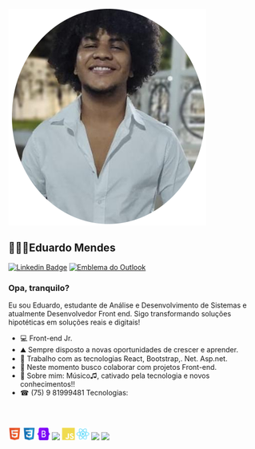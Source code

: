
![Screenshot](eduardomendes.png)
 
## [](https://github.com/EduardoAvilla/EduardoAvilla)👨🏻‍💻Eduardo Mendes

[![Linkedin Badge](https://camo.githubusercontent.com/bcc835f89077daa2ecf5d7eefd1d1c1a3a3db99f380559a5f67d56b05875b44a/68747470733a2f2f696d672e736869656c64732e696f2f62616467652f2d4c696e6b6564496e2d626c75653f7374796c653d666c61742d737175617265266c6f676f3d4c696e6b6564696e266c6f676f436f6c6f723d7768697465266c696e6b3d68747470733a2f2f7777772e6c696e6b6564696e2e636f6d2f696e2f64617669642d73616e746f732d6134383230343162322f)](https://www.linkedin.com/in/eduardobmendes/)  [![Emblema do Outlook](https://camo.githubusercontent.com/55b245b5156bce60a310d01192ad22c759990deefbb5787939f824c0bba46984/68747470733a2f2f696d672e736869656c64732e696f2f62616467652f656d61696c2d2d3030303f7374796c653d736f6369616c266c6f676f3d6d6963726f736f66742d6f75746c6f6f6b266c6f676f436f6c6f723d303037386434266c696e6b3d6d61696c746f3a77616c61666966383140676d61696c2e636f6d)](mailto:mendesedu@outlook.com.br)

### [](https://github.com/EduardoAvilla/EduardoAvilla)Opa, tranquilo?

Eu sou Eduardo, estudante de Análise e Desenvolvimento de Sistemas e  atualmente Desenvolvedor Front end. 
Sigo transformando soluções hipotéticas em soluções reais e digitais!

-  💻 Front-end Jr.
-   ⛰  Sempre disposto a novas oportunidades de crescer e aprender.
-   📰  Trabalho com as tecnologias React, Bootstrap,. Net. Asp.net.
-   📡  Neste momento busco colaborar com projetos Front-end.
-   💬  Sobre mim: Músico♫, cativado pela tecnologia e novos conhecimentos!!
- ☎ (75) 9 81999481
Tecnologias:
 
<br><br/>
<section>
<img src="https://raw.githubusercontent.com/devicons/devicon/master/icons/html5/html5-original.svg" width="5%"><img/>
<img src="https://raw.githubusercontent.com/devicons/devicon/master/icons/css3/css3-original.svg" width="5%"><img/>
 <img src="https://raw.githubusercontent.com/devicons/devicon/master/icons/bootstrap/bootstrap-original.svg" width="5%"><img/>
 <img src="https://iconape.com/wp-content/files/aj/349519/svg/bulma-seeklogo.com.svg" width="4%"><img/>
<img src="https://raw.githubusercontent.com/devicons/devicon/master/icons/javascript/javascript-plain.svg" width="5%"><img/>
<img src="https://raw.githubusercontent.com/devicons/devicon/master/icons/react/react-original.svg" width="5%"><img/>
 <img src="https://upload.wikimedia.org/wikipedia/commons/thumb/e/ee/.NET_Core_Logo.svg/1200px-.NET_Core_Logo.png" width="5%"><img/>
 <img src="https://cdn.icon-icons.com/icons2/2104/PNG/512/api_icon_129131.png" width="5%"><img/>
<section/>
